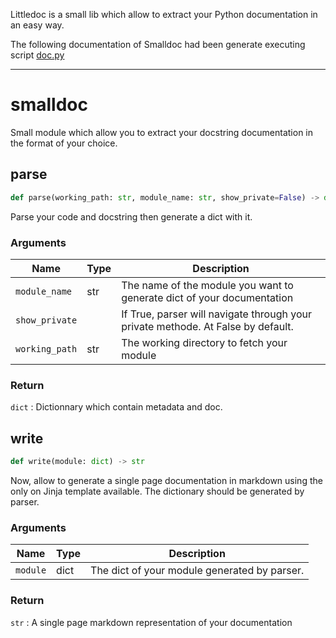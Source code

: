 Littledoc is a small lib which allow to extract your Python documentation in an easy way.

The following documentation of Smalldoc had been generate executing script [doc.py](doc.py)

---
#  smalldoc

Small module which allow you to extract your docstring documentation in the format of your choice.

##  parse

```python
def parse(working_path: str, module_name: str, show_private=False) -> dict
```

Parse your code and  docstring then generate a dict with it.





###  Arguments

|Name|Type|Description|
|----|----|-----------|
| `module_name` | str| The name of the module you want to generate dict of your documentation |
| `show_private` | | If True, parser will navigate through your private methode. At False by default. |
| `working_path` | str| The working directory to fetch your module |
###  Return

`dict` : Dictionnary which contain metadata and doc.


##  write

```python
def write(module: dict) -> str
```

Now, allow to generate a single page documentation in markdown using the only on Jinja template available.
The dictionary should be generated by parser.



###  Arguments

|Name|Type|Description|
|----|----|-----------|
| `module` | dict| The dict of your module generated by parser. |
###  Return

`str` : A single page markdown representation of your documentation



